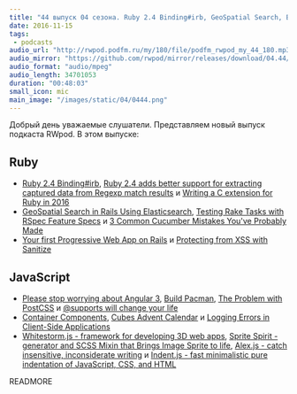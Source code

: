 ```yaml
---
title: "44 выпуск 04 сезона. Ruby 2.4 Binding#irb, GeoSpatial Search, Build Pacman, Whitestorm.js, Sprite Spirit, Alex.js, Indent.js и прочее"
date: 2016-11-15
tags:
 - podcasts
audio_url: "http://rwpod.podfm.ru/my/180/file/podfm_rwpod_my_44_180.mp3"
audio_mirror: "https://github.com/rwpod/mirror/releases/download/04.44/0444.mp3"
audio_format: "audio/mpeg"
audio_length: 34701053
duration: "00:48:03"
small_icon: mic
main_image: "/images/static/04/0444.png"
---
```


Добрый день уважаемые слушатели. Представляем новый выпуск подкаста RWpod. В этом выпуске:

## Ruby

 - [Ruby 2.4 Binding#irb](http://enderahmetyurt.com/2016/ruby2-4-binding-irb/), [Ruby 2.4 adds better support for extracting captured data from Regexp match results](http://blog.bigbinary.com/2016/11/10/ruby-2-4-adds-better-support-for-extracting-captured-data-from-regexp-match-results.html) и [Writing a C extension for Ruby in 2016](https://www.xavierriley.co.uk/writing-a-c-extension-for-ruby-in-2016/)
 - [GeoSpatial Search in Rails Using Elasticsearch](https://code.tutsplus.com/tutorials/geospatial-search-in-rails-using-elasticsearch--cms-22921), [Testing Rake Tasks with RSpec Feature Specs](http://chriswoodford.posthaven.com/testing-rake-tasks-with-rspec-feature-specs) и [3 Common Cucumber Mistakes You've Probably Made](https://advancedweb.hu/2016/11/08/cucumber_mistakes/)
 - [Your first Progressive Web App on Rails](https://rossta.net/blog/make-your-rails-app-a-progressive-web-app.html) и [Protecting from XSS with Sanitize](https://gorails.com/episodes/protecting-from-xss-with-sanitize)

## JavaScript

 - [Please stop worrying about Angular 3](https://toddmotto.com/please-stop-worrying-about-angular-3), [Build Pacman](http://www.jeffreybiles.com/build-pacman), [The Problem with PostCSS](https://medium.com/@KingdaroBL/the-problem-with-postcss-86bfb5f0a3f8) и [@supports will change your life](http://www.lottejackson.com/learning/supports-will-change-your-life)
 - [Container Components](https://medium.com/@learnreact/container-components-c0e67432e005), [Cubes Advent Calendar](http://tympanus.net/codrops/2016/11/09/cubes-advent-calendar/) и [Logging Errors in Client-Side Applications](https://www.sitepoint.com/logging-errors-client-side-apps/)
 - [Whitestorm.js - framework for developing 3D web apps](https://whsjs.io), [Sprite Spirit - generator and SCSS Mixin that Brings Image Sprite to life](https://eliorshalev.github.io/sprite-spirit/), [Alex.js - catch insensitive, inconsiderate writing](http://alexjs.com/) и [Indent.js - fast minimalistic pure indentation of JavaScript, CSS, and HTML](https://zebzhao.github.io/indent.js/)


READMORE

